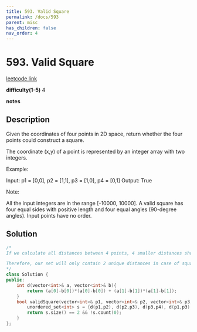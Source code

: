 ```yaml
---
title: 593. Valid Square
permalink: /docs/593
parent: misc
has_children: false
nav_order: 4
---
```

# 593. Valid Square
[leetcode link](https://leetcode.com/problems/valid-square/)

**difficulty(1-5)** 
4

**notes** 


## Description
Given the coordinates of four points in 2D space, return whether the four points could construct a square.

The coordinate (x,y) of a point is represented by an integer array with two integers.

Example:

Input: p1 = [0,0], p2 = [1,1], p3 = [1,0], p4 = [0,1]
Output: True
 

Note:

All the input integers are in the range [-10000, 10000].
A valid square has four equal sides with positive length and four equal angles (90-degree angles).
Input points have no order.

## Solution
```c++
/*
If we calculate all distances between 4 points, 4 smaller distances should be equal (sides), and 2 larger distances should be equal too (diagonals). As an optimization, we can compare squares of the distances, so we do not have to deal with the square root and precision loss.

Therefore, our set will only contain 2 unique distances in case of square (beware of the zero distance though).
*/
class Solution {
public:
    int d(vector<int>& a, vector<int>& b){
        return (a[0]-b[0])*(a[0]-b[0]) + (a[1]-b[1])*(a[1]-b[1]);
    }
    bool validSquare(vector<int>& p1, vector<int>& p2, vector<int>& p3, vector<int>& p4) {
        unordered_set<int> s = {d(p1,p2), d(p2,p3), d(p3,p4), d(p1,p3), d(p1,p4), d(p2,p4)};
        return s.size() == 2 && !s.count(0);
    }
};
``` 

<!-- 
Default label
{: .label }

Blue label
{: .label .label-blue }

Stable
{: .label .label-green }

New release
{: .label .label-purple }

Coming soon
{: .label .label-yellow }

Deprecated
{: .label .label-red } -->
